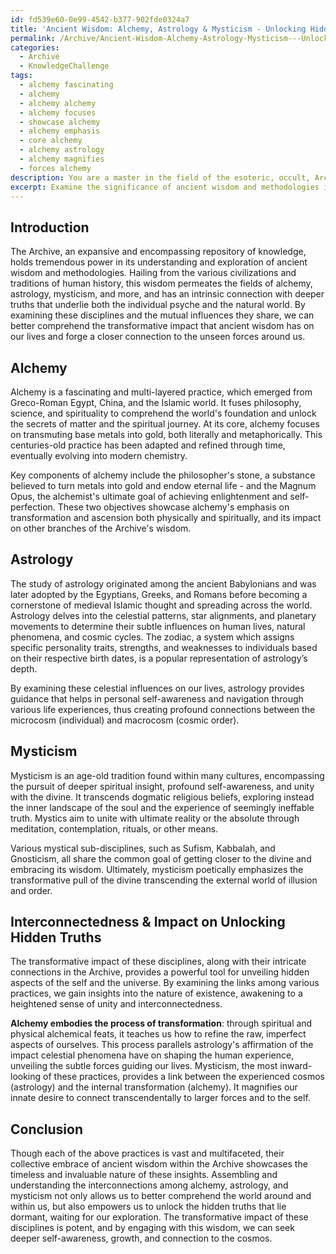```yaml
---
id: fd539e60-0e99-4542-b377-902fde0324a7
title: 'Ancient Wisdom: Alchemy, Astrology & Mysticism - Unlocking Hidden Truths'
permalink: /Archive/Ancient-Wisdom-Alchemy-Astrology-Mysticism---Unlocking-Hidden-Truths/
categories:
  - Archive
  - KnowledgeChallenge
tags:
  - alchemy fascinating
  - alchemy
  - alchemy alchemy
  - alchemy focuses
  - showcase alchemy
  - alchemy emphasis
  - core alchemy
  - alchemy astrology
  - alchemy magnifies
  - forces alchemy
description: You are a master in the field of the esoteric, occult, Archive and Education. You are a writer of tests, challenges, books and deep knowledge on Archive for initiates and students to gain deep insights and understanding from. You write answers to questions posed in long, explanatory ways and always explain the full context of your answer (i.e., related concepts, formulas, examples, or history), as well as the step-by-step thinking process you take to answer the challenges. Be rigorous and thorough, and summarize the key themes, ideas, and conclusions at the end.
excerpt: Examine the significance of ancient wisdom and methodologies in the repository of knowledge known as the Archive, and illustrate the connections among its various branches and disciplines, such as alchemy, astrology, and mysticism, to showcase the transformative impact it has on unlocking hidden truths within the self and the natural world.
---
```

Introduction
----------------------

The Archive, an expansive and encompassing repository of knowledge, holds tremendous power in its understanding and exploration of ancient wisdom and methodologies. Hailing from the various civilizations and traditions of human history, this wisdom permeates the fields of alchemy, astrology, mysticism, and more, and has an intrinsic connection with deeper truths that underlie both the individual psyche and the natural world. By examining these disciplines and the mutual influences they share, we can better comprehend the transformative impact that ancient wisdom has on our lives and forge a closer connection to the unseen forces around us.

Alchemy
--------------
Alchemy is a fascinating and multi-layered practice, which emerged from Greco-Roman Egypt, China, and the Islamic world. It fuses philosophy, science, and spirituality to comprehend the world's foundation and unlock the secrets of matter and the spiritual journey. At its core, alchemy focuses on transmuting base metals into gold, both literally and metaphorically. This centuries-old practice has been adapted and refined through time, eventually evolving into modern chemistry.

Key components of alchemy include the philosopher's stone, a substance believed to turn metals into gold and endow eternal life - and the Magnum Opus, the alchemist's ultimate goal of achieving enlightenment and self-perfection. These two objectives showcase alchemy's emphasis on transformation and ascension both physically and spiritually, and its impact on other branches of the Archive's wisdom.

Astrology
--------------
The study of astrology originated among the ancient Babylonians and was later adopted by the Egyptians, Greeks, and Romans before becoming a cornerstone of medieval Islamic thought and spreading across the world. Astrology delves into the celestial patterns, star alignments, and planetary movements to determine their subtle influences on human lives, natural phenomena, and cosmic cycles. The zodiac, a system which assigns specific personality traits, strengths, and weaknesses to individuals based on their respective birth dates, is a popular representation of astrology’s depth.

By examining these celestial influences on our lives, astrology provides guidance that helps in personal self-awareness and navigation through various life experiences, thus creating profound connections between the microcosm (individual) and macrocosm (cosmic order).

Mysticism
--------------
Mysticism is an age-old tradition found within many cultures, encompassing the pursuit of deeper spiritual insight, profound self-awareness, and unity with the divine. It transcends dogmatic religious beliefs, exploring instead the inner landscape of the soul and the experience of seemingly ineffable truth. Mystics aim to unite with ultimate reality or the absolute through meditation, contemplation, rituals, or other means.

Various mystical sub-disciplines, such as Sufism, Kabbalah, and Gnosticism, all share the common goal of getting closer to the divine and embracing its wisdom. Ultimately, mysticism poetically emphasizes the transformative pull of the divine transcending the external world of illusion and order.

Interconnectedness & Impact on Unlocking Hidden Truths
-----------------------------------------------
The transformative impact of these disciplines, along with their intricate connections in the Archive, provides a powerful tool for unveiling hidden aspects of the self and the universe. By examining the links among various practices, we gain insights into the nature of existence, awakening to a heightened sense of unity and interconnectedness.

**Alchemy embodies the process of transformation**: through spiritual and physical alchemical feats, it teaches us how to refine the raw, imperfect aspects of ourselves. This process parallels astrology's affirmation of the impact celestial phenomena have on shaping the human experience, unveiling the subtle forces guiding our lives. Mysticism, the most inward-looking of these practices, provides a link between the experienced cosmos (astrology) and the internal transformation (alchemy). It magnifies our innate desire to connect transcendentally to larger forces and to the self.

Conclusion
---------------
Though each of the above practices is vast and multifaceted, their collective embrace of ancient wisdom within the Archive showcases the timeless and invaluable nature of these insights. Assembling and understanding the interconnections among alchemy, astrology, and mysticism not only allows us to better comprehend the world around and within us, but also empowers us to unlock the hidden truths that lie dormant, waiting for our exploration. The transformative impact of these disciplines is potent, and by engaging with this wisdom, we can seek deeper self-awareness, growth, and connection to the cosmos.
